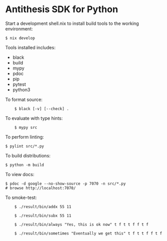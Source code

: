 Antithesis SDK for Python
=========================

Start a development shell.nix to install build tools to the working environment:

    $ nix develop


Tools installed includes: 

- black
- build
- mypy
- pdoc
- pip
- pytest
- python3

To format source:

		$ black [-v] [--check] .

To evaluate with type hints:

		$ mypy src

To perform linting:

    $ pylint src/*.py

To build distributions:

    $ python -m build

To view docs:

    $ pdoc -d google --no-show-source -p 7070 -n src/*.py
    # browse http://localhost:7070/

To smoke-test:

		$ ./result/bin/addx 55 11

		$ ./result/bin/subx 55 11

		$ ./result/bin/always "Yes, this is ok now" t f t t f f t f

		$ ./result/bin/sometimes "Eventually we get this" t f t t f f t f

